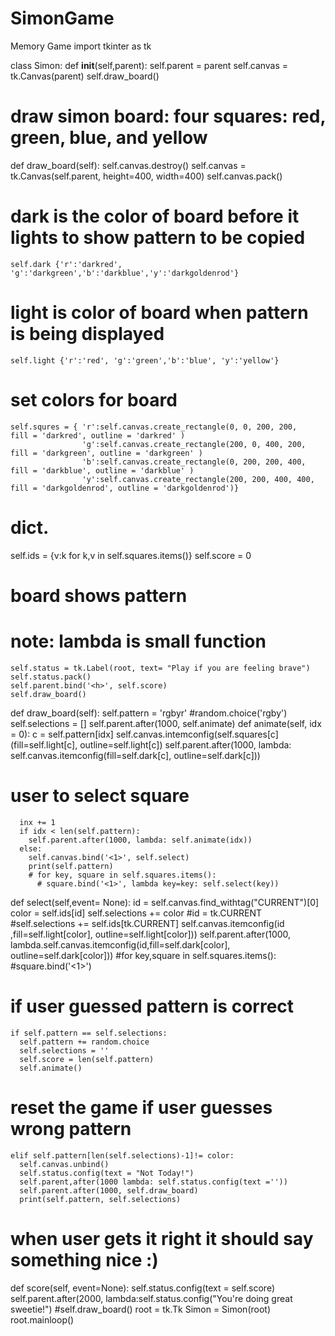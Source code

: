 # SimonGame
Memory Game 
import tkinter as tk

class Simon:
  def __init__(self,parent):
    self.parent = parent
    self.canvas = tk.Canvas(parent)
    self.draw_board()
# draw simon board: four squares: red, green, blue, and yellow
  def draw_board(self):
    self.canvas.destroy()
    self.canvas = tk.Canvas(self.parent, height=400, width=400)
    self.canvas.pack()
# dark is the color of board before it lights to show pattern to be copied
    self.dark {'r':'darkred', 'g':'darkgreen','b':'darkblue','y':'darkgoldenrod'}
# light is color of board when pattern is being displayed 
    self.light {'r':'red', 'g':'green','b':'blue', 'y':'yellow'}
# set colors for board
    self.squres = { 'r':self.canvas.create_rectangle(0, 0, 200, 200, 
    fill = 'darkred', outline = 'darkred' )
                    'g':self.canvas.create_rectangle(200, 0, 400, 200, 
    fill = 'darkgreen', outline = 'darkgreen' )
                    'b':self.canvas.create_rectangle(0, 200, 200, 400, 
    fill = 'darkblue', outline = 'darkblue' )
                    'y':self.canvas.create_rectangle(200, 200, 400, 400, 
    fill = 'darkgoldenrod', outline = 'darkgoldenrod')}
# dict.
self.ids = {v:k for k,v in self.squares.items()}
self.score = 0
# board shows pattern 
# note: lambda is small function 
    self.status = tk.Label(root, text= "Play if you are feeling brave")
    self.status.pack()
    self.parent.bind('<h>', self.score)
    self.draw_board()
  def draw_board(self):
    self.pattern = 'rgbyr' #random.choice('rgby')
    self.selections = []
    self.parent.after(1000, self.animate)
  def animate(self, idx = 0):
      c = self.pattern[idx]
      self.canvas.intemconfig(self.squares[c](fill=self.light[c], outline=self.light[c])
      self.parent.after(1000, lambda: self.canvas.itemconfig(fill=self.dark[c], outline=self.dark[c]))
# user to select square
      inx += 1
      if idx < len(self.pattern):
        self.parent.after(1000, lambda: self.animate(idx))
      else:
        self.canvas.bind('<1>', self.select)
        print(self.pattern)
        # for key, square in self.squares.items():
          # square.bind('<1>', lambda key=key: self.select(key))
  def select(self,event= None):
    id = self.canvas.find_withtag("CURRENT")[0]
    color = self.ids[id]
    self.selections += color
    #id = tk.CURRENT
    #self.selections += self.ids[tk.CURRENT]
    self.canvas.itemconfig(id ,fill=self.light[color], outline=self.light[color]))
    self.parent.after(1000, lambda.self.canvas.itemconfig(id,fill=self.dark[color], outline=self.dark[color]))
    #for key,square in self.squares.items():
    #square.bind('<1>')
# if user guessed pattern is correct 
    if self.pattern == self.selections:
      self.pattern += random.choice
      self.selections = ''
      self.score = len(self.pattern)
      self.animate()
# reset the game if user guesses wrong pattern 
    elif self.pattern[len(self.selections)-1]!= color:
      self.canvas.unbind()
      self.status.config(text = "Not Today!")
      self.parent,after(1000 lambda: self.status.config(text =''))
      self.parent.after(1000, self.draw_board)
      print(self.pattern, self.selections)
# when user gets it right it should say something nice :)
  def score(self, event=None):
    self.status.config(text = self.score)
    self.parent.after(2000, lambda:self.status.config("You're doing great sweetie!")
      #self.draw_board()
root = tk.Tk
Simon = Simon(root)
root.mainloop()
